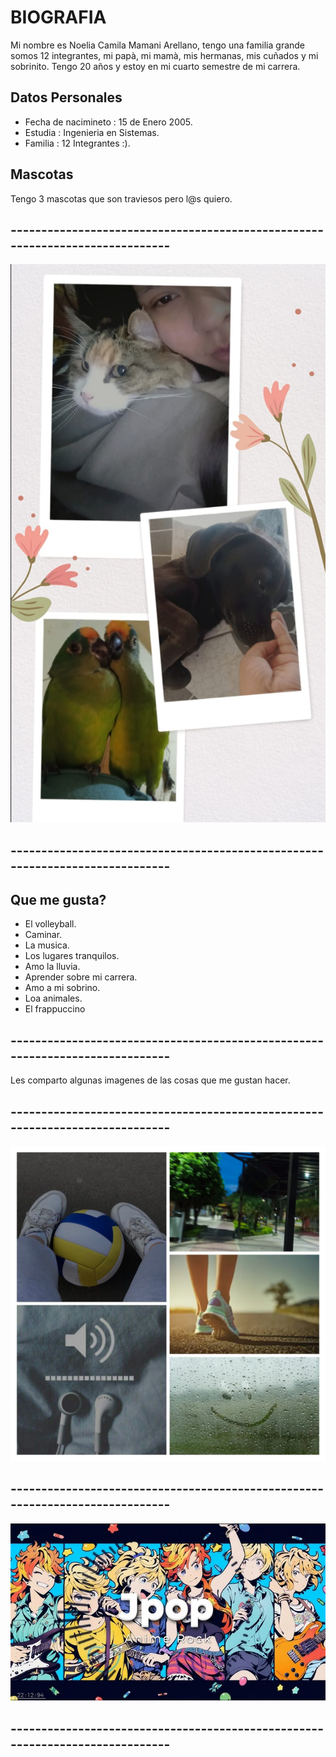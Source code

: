 # **BIOGRAFIA**
Mi nombre es Noelia Camila Mamani Arellano, tengo una familia grande somos 12 integrantes, mi papà, mi mamà, mis hermanas, mis cuñados y mi sobrinito. Tengo 20 años y estoy en mi cuarto semestre de mi carrera. 
##  **Datos Personales**
- Fecha de nacimineto : 15 de Enero 2005.
- Estudia : Ingenieria en Sistemas.
- Familia : 12 Integrantes :). 

##  **Mascotas**
Tengo 3 mascotas que son traviesos pero l@s quiero.

## **-----------------------------------------------------------------------------**

![alt text](imagenes/image.png)

## **-----------------------------------------------------------------------------**


## **Que me gusta?**
- El volleyball.
- Caminar.
- La musica.
- Los lugares tranquilos.
- Amo la lluvia.
- Aprender sobre mi carrera.
- Amo a mi sobrino. 
- Loa animales. 
- El frappuccino

## **-----------------------------------------------------------------------------**
Les comparto algunas imagenes de las cosas que me gustan hacer. 
## **-----------------------------------------------------------------------------**

![alt text](image.png)
## **-----------------------------------------------------------------------------**

![alt text](image-1.png)

## **-----------------------------------------------------------------------------**